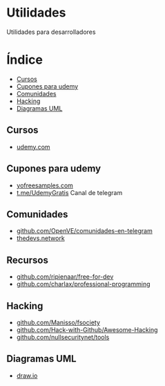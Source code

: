 # Utilidades
Utilidades para desarrolladores

Índice
=================

   * [Cursos](#cursos)
   * [Cupones para udemy](#cupones-para-udemy)
   * [Comunidades](#comunidades)
   * [Hacking](#hacking)
   * [Diagramas UML](#diagramas-uml)


## Cursos

  * [udemy.com](https://www.udemy.com/)

## Cupones para udemy

  * [yofreesamples.com](https://yofreesamples.com/courses/free-discounted-udemy-courses-list/)
  * [t.me/UdemyGratis](https://t.me/UdemyGratis) Canal de telegram
 
## Comunidades
 
  * [github.com/OpenVE/comunidades-en-telegram](https://github.com/OpenVE/comunidades-en-telegram)
  * [thedevs.network](https://thedevs.network/)

## Recursos

  * [github.com/ripienaar/free-for-dev](https://github.com/ripienaar/free-for-dev)
  * [github.com/charlax/professional-programming](https://github.com/charlax/professional-programming)

## Hacking

  * [github.com/Manisso/fsociety](https://github.com/Manisso/fsociety)
  * [github.com/Hack-with-Github/Awesome-Hacking](https://github.com/Hack-with-Github/Awesome-Hacking)
  * [github.com/nullsecuritynet/tools](https://github.com/nullsecuritynet/tools)

## Diagramas UML

  * [draw.io](https://www.draw.io/)
